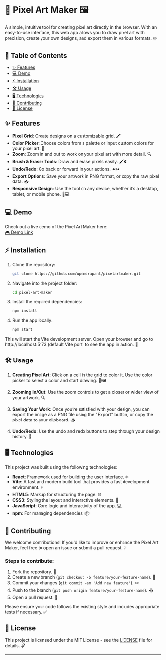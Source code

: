 # 🎨 Pixel Art Maker 🖼️

A simple, intuitive tool for creating pixel art directly in the browser. With an easy-to-use interface, this web app allows you to draw pixel art with precision, create your own designs, and export them in various formats. ✏️

## 📑 Table of Contents
- [✨ Features](#features)
- [💻 Demo](#demo)
- [⚡ Installation](#installation)
- [🛠️ Usage](#usage)
- [🖥️ Technologies](#technologies)
- [🤝 Contributing](#contributing)
- [📜 License](#license)

## ✨ Features
- **Pixel Grid**: Create designs on a customizable grid. 🖍️
- **Color Picker**: Choose colors from a palette or input custom colors for your pixel art. 🎨
- **Zoom**: Zoom in and out to work on your pixel art with more detail. 🔍
- **Brush & Eraser Tools**: Draw and erase pixels easily. 🖌️❌
- **Undo/Redo**: Go back or forward in your actions. ⏪⏩
- **Export Options**: Save your artwork in PNG format, or copy the raw pixel data. 📥
- **Responsive Design**: Use the tool on any device, whether it’s a desktop, tablet, or mobile phone. 📱💻

## 💻 Demo
Check out a live demo of the Pixel Art Maker here:  
[🎮 Demo Link](https://pixelart-maker-nepal.web.app/)

## ⚡ Installation

1. Clone the repository:
   ```bash
   git clone https://github.com/upendrapant/pixelartmaker.git
   ```

2. Navigate into the project folder:
   ```bash
   cd pixel-art-maker
   ```

3. Install the required dependencies:
   ```bash
   npm install
   ```

4. Run the app locally:
   ```bash
   npm start
   ```

This will start the Vite development server. Open your browser and go to http://localhost:5173 (default Vite port) to see the app in action. 🚀

## 🛠️ Usage

1. **Creating Pixel Art**: Click on a cell in the grid to color it. Use the color picker to select a color and start drawing. 🎨🖼️
   
2. **Zooming In/Out**: Use the zoom controls to get a closer or wider view of your artwork. 🔍

3. **Saving Your Work**: Once you’re satisfied with your design, you can export the image as a PNG file using the "Export" button, or copy the pixel data to your clipboard. 📥

4. **Undo/Redo**: Use the undo and redo buttons to step through your design history. 🔄

## 🖥️ Technologies

This project was built using the following technologies:

- **React**: Framework used for building the user interface. ⚛️
- **Vite**: A fast and modern build tool that provides a fast development environment. ⚡
- **HTML5**: Markup for structuring the page. 🌐
- **CSS3**: Styling the layout and interactive elements. 🎨
- **JavaScript**: Core logic and interactivity of the app. 💻
- **npm**: For managing dependencies. 📦

## 🤝 Contributing

We welcome contributions! If you'd like to improve or enhance the Pixel Art Maker, feel free to open an issue or submit a pull request. 💡

### Steps to contribute:
1. Fork the repository. 🍴
2. Create a new branch (`git checkout -b feature/your-feature-name`). 🌿
3. Commit your changes (`git commit -am 'Add new feature'`). ✏️
4. Push to the branch (`git push origin feature/your-feature-name`). 📤
5. Open a pull request. 🔀

Please ensure your code follows the existing style and includes appropriate tests if necessary. ✅

## 📜 License

This project is licensed under the MIT License - see the [LICENSE](LICENSE) file for details. 🔓

---